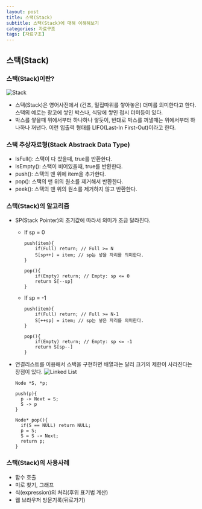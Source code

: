 ```yaml
---
layout: post
title: 스택(Stack)
subtitle: 스택(Stack)에 대해 이해해보기
categories: 자료구조
tags: [자료구조]
---
```

## 스택(Stack)
### 스택(Stack)이란?
![Stack](https://user-images.githubusercontent.com/95980754/199037115-26dbdc81-e812-4e8a-8228-63e23c99ee29.png)
* 스택(Stack)은 영어사전에서 (건초, 밀집따위를 쌓아놓은) 더미를 의미한다고 한다. 스택의 예로는 창고에 쌓인 박스나, 식당에 쌓인 접시 더미등이 있다. 
* 박스를 쌓을때 위에서부터 하나하나 쌓듯이, 반대로 박스를 꺼낼때는 위에서부터 하나하나 꺼낸다. 이런 입출력 형태를 LIFO(Last-In First-Out)이라고 한다. 

### 스택 추상자료형(Stack Abstrack Data Type)
* IsFull(): 스택이 다 찼을때, true를 반환한다.
* IsEmpty(): 스택이 비어있을때, true를 반환한다.
* push(): 스택의 맨 위에 item을 추가한다.
* pop(): 스택의 맨 위의 원소를 제거해서 반환한다.
* peek(): 스택의 맨 위의 원소를 제거하지 않고 반환한다.

### 스택(Stack)의 알고리즘
* SP(Stack Pointer)의 초기값에 따라서 의미가 조금 달라진다. 
  * If sp = 0
    ```
    push(item){
        if(Full) return; // Full >= N
        S[sp++] = item; // sp는 넣을 자리를 의미한다.
    }
    
    pop(){
        if(Empty) return; // Empty: sp <= 0
        return S[--sp]
    }
    ```
  * If sp = -1
    ```
    push(item){
        if(Full) return; // Full >= N-1
        S[++sp] = item; // sp는 넣은 자리를 의미한다.
    }
    
    pop(){
        if(Empty) return; // Empty: sp <= -1
        return S[sp--]
    }
    ```


* 연결리스트를 이용해서 스택을 구현하면 배열과는 달리 크기의 제한이 사라진다는 장점이 있다.
![Linked List](https://user-images.githubusercontent.com/95980754/199037126-cc991990-768d-45cd-b876-440cf499e954.png)
  
  ```
  Node *S, *p;

  push(p){
    p -> Next = S;
    S -> p
  }

  Node* pop(){
    if(S == NULL) return NULL;
    p = S;
    S = S -> Next;
    return p;
  }

### 스택(Stack)의 사용사례
* 함수 호출 
* 미로 찾기, 그래프
* 식(expression)의 처리(후위 표기법 계산)
* 웹 브라우저 방문기록(뒤로가기)